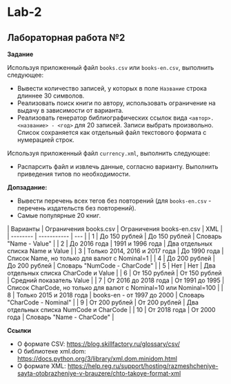 # Lab-2
## Лабораторная работа №2

**Задание**

Используя приложенный файл ```books.csv``` или ```books-en.csv```, выполнить следующее:  
* Вывести количество записей, у которых в поле ```Название``` строка длиннее 30 символов.
* Реализовать поиск книги по автору, использовать ограничение на выдачу в зависимости от варианта.
* Реализовать генератор библиографических ссылок вида ```<автор>. <название> - <год>``` для 20 записей. Записи выбрать произвольно. Список сохраняется как отдельный файл текстового формата с нумерацией строк.

Используя приложенный файл ```currency.xml```, выполнить следующее:  
* Распарсить файл и извлечь данные, согласно варианту. Выполнить приведения типов по необходимости.  

**Допзадание:**
* Вывести перечень всех тегов без повторений (для ```books-en.csv``` - перечень издательств без повторений).
* Самые популярные 20 книг.

| Варианты | Ограничения books.csv | Ограничения books-en.csv | XML |
| -------- | ----------- | --- |
| 1 | До 150 рублей | До 150 рублей | Словарь "Name - Value" |
| 2 | До 2016 года | 1991 и 1996 года | Два отдельных списка Name и Value |
| 3 | Только 2014, 2016 и 2017 года | До 1990 года | Список Name, но только для валют с Nominal=1 |
| 4 | До 200 рублей | До 200 рублей | Словарь "NumCode - CharCode" |
| 5 | Нет | Нет | Два отдельных списка CharCode и Value |
| 6 |	От 150 рублей | От 150 рублей | Средний показатель Value |
| 7 | От 2016 до 2018 года | От 1991 до 1995 | Список CharCode, но только для валют с Nominal=10 или Nominal=100 |
| 8 | Только 2015 и 2018 года | books-en - от 1997 до 2000 | Словарь "CharCode - Nominal" |
| 9 | От 200 рублей | От 200 рублей | Два отдельных списка NumCode и CharCode |
| 10 | От 2018 года | От 2000 года | Словарь "Name - CharCode" |

**Ссылки**  
* О формате CSV: https://blog.skillfactory.ru/glossary/csv/  
* О библиотеке xml.dom: https://docs.python.org/3/library/xml.dom.minidom.html  
* О формате XML: https://help.reg.ru/support/hosting/razmeshcheniye-sayta-otobrazheniye-v-brauzere/chto-takoye-format-xml
